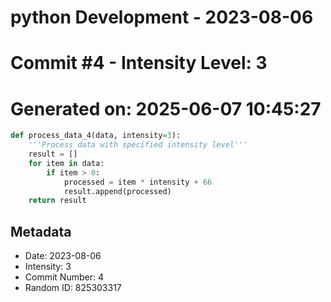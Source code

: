 ﻿# python Development - 2023-08-06
# Commit #4 - Intensity Level: 3
# Generated on: 2025-06-07 10:45:27
```python
def process_data_4(data, intensity=3):
    '''Process data with specified intensity level'''
    result = []
    for item in data:
        if item > 0:
            processed = item * intensity + 66
            result.append(processed)
    return result
```
## Metadata
- Date: 2023-08-06
- Intensity: 3
- Commit Number: 4
- Random ID: 825303317
